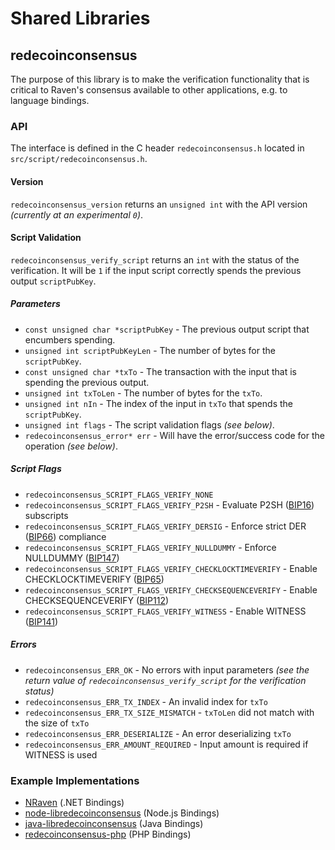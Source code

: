 Shared Libraries
================

## redecoinconsensus

The purpose of this library is to make the verification functionality that is critical to Raven's consensus available to other applications, e.g. to language bindings.

### API

The interface is defined in the C header `redecoinconsensus.h` located in  `src/script/redecoinconsensus.h`.

#### Version

`redecoinconsensus_version` returns an `unsigned int` with the API version *(currently at an experimental `0`)*.

#### Script Validation

`redecoinconsensus_verify_script` returns an `int` with the status of the verification. It will be `1` if the input script correctly spends the previous output `scriptPubKey`.

##### Parameters
- `const unsigned char *scriptPubKey` - The previous output script that encumbers spending.
- `unsigned int scriptPubKeyLen` - The number of bytes for the `scriptPubKey`.
- `const unsigned char *txTo` - The transaction with the input that is spending the previous output.
- `unsigned int txToLen` - The number of bytes for the `txTo`.
- `unsigned int nIn` - The index of the input in `txTo` that spends the `scriptPubKey`.
- `unsigned int flags` - The script validation flags *(see below)*.
- `redecoinconsensus_error* err` - Will have the error/success code for the operation *(see below)*.

##### Script Flags
- `redecoinconsensus_SCRIPT_FLAGS_VERIFY_NONE`
- `redecoinconsensus_SCRIPT_FLAGS_VERIFY_P2SH` - Evaluate P2SH ([BIP16](https://github.com/redecoin/bips/blob/master/bip-0016.mediawiki)) subscripts
- `redecoinconsensus_SCRIPT_FLAGS_VERIFY_DERSIG` - Enforce strict DER ([BIP66](https://github.com/redecoin/bips/blob/master/bip-0066.mediawiki)) compliance
- `redecoinconsensus_SCRIPT_FLAGS_VERIFY_NULLDUMMY` - Enforce NULLDUMMY ([BIP147](https://github.com/redecoin/bips/blob/master/bip-0147.mediawiki))
- `redecoinconsensus_SCRIPT_FLAGS_VERIFY_CHECKLOCKTIMEVERIFY` - Enable CHECKLOCKTIMEVERIFY ([BIP65](https://github.com/redecoin/bips/blob/master/bip-0065.mediawiki))
- `redecoinconsensus_SCRIPT_FLAGS_VERIFY_CHECKSEQUENCEVERIFY` - Enable CHECKSEQUENCEVERIFY ([BIP112](https://github.com/redecoin/bips/blob/master/bip-0112.mediawiki))
- `redecoinconsensus_SCRIPT_FLAGS_VERIFY_WITNESS` - Enable WITNESS ([BIP141](https://github.com/redecoin/bips/blob/master/bip-0141.mediawiki))

##### Errors
- `redecoinconsensus_ERR_OK` - No errors with input parameters *(see the return value of `redecoinconsensus_verify_script` for the verification status)*
- `redecoinconsensus_ERR_TX_INDEX` - An invalid index for `txTo`
- `redecoinconsensus_ERR_TX_SIZE_MISMATCH` - `txToLen` did not match with the size of `txTo`
- `redecoinconsensus_ERR_DESERIALIZE` - An error deserializing `txTo`
- `redecoinconsensus_ERR_AMOUNT_REQUIRED` - Input amount is required if WITNESS is used

### Example Implementations
- [NRaven](https://github.com/NicolasDorier/NRaven/blob/master/NRaven/Script.cs#L814) (.NET Bindings)
- [node-libredecoinconsensus](https://github.com/bitpay/node-libredecoinconsensus) (Node.js Bindings)
- [java-libredecoinconsensus](https://github.com/dexX7/java-libredecoinconsensus) (Java Bindings)
- [redecoinconsensus-php](https://github.com/Bit-Wasp/redecoinconsensus-php) (PHP Bindings)
